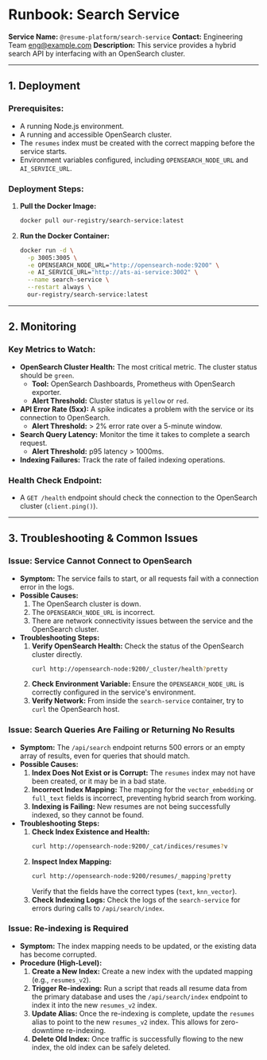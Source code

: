 # Runbook: Search Service

**Service Name:** `@resume-platform/search-service`
**Contact:** Engineering Team <eng@example.com>
**Description:** This service provides a hybrid search API by interfacing with an OpenSearch cluster.

---

## 1. Deployment

### **Prerequisites:**
-   A running Node.js environment.
-   A running and accessible OpenSearch cluster.
-   The `resumes` index must be created with the correct mapping before the service starts.
-   Environment variables configured, including `OPENSEARCH_NODE_URL` and `AI_SERVICE_URL`.

### **Deployment Steps:**
1.  **Pull the Docker Image:**
    ```bash
    docker pull our-registry/search-service:latest
    ```
2.  **Run the Docker Container:**
    ```bash
    docker run -d \
      -p 3005:3005 \
      -e OPENSEARCH_NODE_URL="http://opensearch-node:9200" \
      -e AI_SERVICE_URL="http://ats-ai-service:3002" \
      --name search-service \
      --restart always \
      our-registry/search-service:latest
    ```

---

## 2. Monitoring

### **Key Metrics to Watch:**

-   **OpenSearch Cluster Health:** The most critical metric. The cluster status should be `green`.
    -   **Tool:** OpenSearch Dashboards, Prometheus with OpenSearch exporter.
    -   **Alert Threshold:** Cluster status is `yellow` or `red`.
-   **API Error Rate (5xx):** A spike indicates a problem with the service or its connection to OpenSearch.
    -   **Alert Threshold:** > 2% error rate over a 5-minute window.
-   **Search Query Latency:** Monitor the time it takes to complete a search request.
    -   **Alert Threshold:** p95 latency > 1000ms.
-   **Indexing Failures:** Track the rate of failed indexing operations.

### **Health Check Endpoint:**
-   A `GET /health` endpoint should check the connection to the OpenSearch cluster (`client.ping()`).

---

## 3. Troubleshooting & Common Issues

### **Issue: Service Cannot Connect to OpenSearch**

-   **Symptom:** The service fails to start, or all requests fail with a connection error in the logs.
-   **Possible Causes:**
    1.  The OpenSearch cluster is down.
    2.  The `OPENSEARCH_NODE_URL` is incorrect.
    3.  There are network connectivity issues between the service and the OpenSearch cluster.
-   **Troubleshooting Steps:**
    1.  **Verify OpenSearch Health:** Check the status of the OpenSearch cluster directly.
        ```bash
        curl http://opensearch-node:9200/_cluster/health?pretty
        ```
    2.  **Check Environment Variable:** Ensure the `OPENSEARCH_NODE_URL` is correctly configured in the service's environment.
    3.  **Verify Network:** From inside the `search-service` container, try to `curl` the OpenSearch host.

### **Issue: Search Queries Are Failing or Returning No Results**

-   **Symptom:** The `/api/search` endpoint returns 500 errors or an empty array of results, even for queries that should match.
-   **Possible Causes:**
    1.  **Index Does Not Exist or is Corrupt:** The `resumes` index may not have been created, or it may be in a bad state.
    2.  **Incorrect Index Mapping:** The mapping for the `vector_embedding` or `full_text` fields is incorrect, preventing hybrid search from working.
    3.  **Indexing is Failing:** New resumes are not being successfully indexed, so they cannot be found.
-   **Troubleshooting Steps:**
    1.  **Check Index Existence and Health:**
        ```bash
        curl http://opensearch-node:9200/_cat/indices/resumes?v
        ```
    2.  **Inspect Index Mapping:**
        ```bash
        curl http://opensearch-node:9200/resumes/_mapping?pretty
        ```
        Verify that the fields have the correct types (`text`, `knn_vector`).
    3.  **Check Indexing Logs:** Check the logs of the `search-service` for errors during calls to `/api/search/index`.

### **Issue: Re-indexing is Required**

-   **Symptom:** The index mapping needs to be updated, or the existing data has become corrupted.
-   **Procedure (High-Level):**
    1.  **Create a New Index:** Create a new index with the updated mapping (e.g., `resumes_v2`).
    2.  **Trigger Re-indexing:** Run a script that reads all resume data from the primary database and uses the `/api/search/index` endpoint to index it into the new `resumes_v2` index.
    3.  **Update Alias:** Once the re-indexing is complete, update the `resumes` alias to point to the new `resumes_v2` index. This allows for zero-downtime re-indexing.
    4.  **Delete Old Index:** Once traffic is successfully flowing to the new index, the old index can be safely deleted.